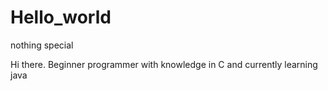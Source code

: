 # Hello_world
nothing special

  Hi there. Beginner programmer with knowledge in C and currently learning java
